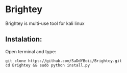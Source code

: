 # Brightey
Brightey is multi-use tool for kali linux

## Instalation:

Open terminal and type:
  ```
  git clone https://github.com/SaDdYBoii/Brightey.git
  cd Brightey && sudo python install.py
  ```
